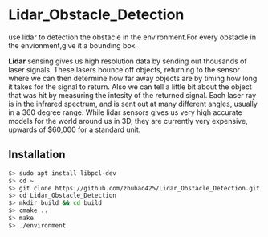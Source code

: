 # Lidar_Obstacle_Detection
use lidar to detection the obstacle in the environment.For every obstacle in the envionment,give it a bounding box.

**Lidar** sensing gives us high resolution data by sending out thousands of laser signals. These lasers bounce off objects, returning to the sensor where we can then determine how far away objects are by timing how long it takes for the signal to return. Also we can tell a little bit about the object that was hit by measuring the intesity of the returned signal. Each laser ray is in the infrared spectrum, and is sent out at many different angles, usually in a 360 degree range. While lidar sensors gives us very high accurate models for the world around us in 3D, they are currently very expensive, upwards of $60,000 for a standard unit.

## Installation
```bash
$> sudo apt install libpcl-dev
$> cd ~
$> git clone https://github.com/zhuhao425/Lidar_Obstacle_Detection.git
$> cd Lidar_Obstacle_Detection
$> mkdir build && cd build
$> cmake ..
$> make
$> ./environment
```
